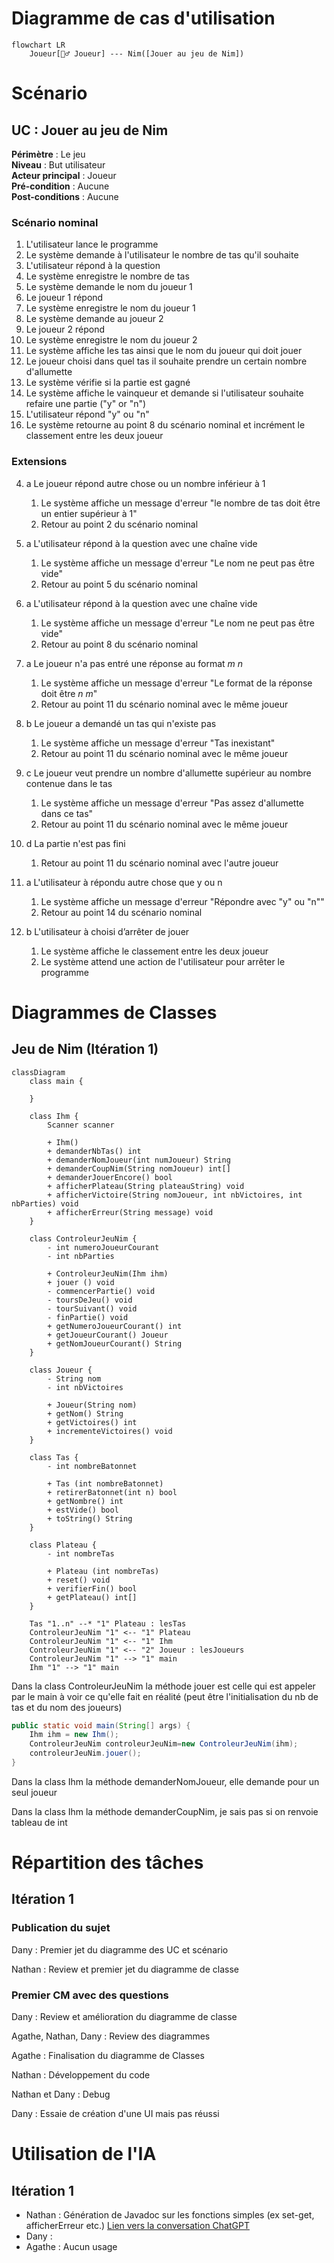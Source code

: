 # Diagramme de cas d'utilisation

```Mermaid
flowchart LR
    Joueur[🧍‍♂️ Joueur] --- Nim([Jouer au jeu de Nim])
```

# Scénario

## **UC : Jouer au jeu de Nim**
**Périmètre** : Le jeu <br>
**Niveau** : But utilisateur <br>
**Acteur principal** : Joueur<br>
**Pré-condition** : Aucune<br>
**Post-conditions** : Aucune

### Scénario nominal

1. L'utilisateur lance le programme
2. Le système demande à l'utilisateur le nombre de tas qu'il souhaite
3. L'utilisateur répond à la question
4. Le système enregistre le nombre de tas
5. Le système demande le nom du joueur 1
6. Le joueur 1 répond
7. Le système enregistre le nom du joueur 1
8. Le système demande au joueur 2
9. Le joueur 2 répond
10. Le système enregistre le nom du joueur 2
11. Le système affiche les tas ainsi que le nom du joueur qui doit jouer
12. Le joueur choisi dans quel tas il souhaite prendre un certain nombre d'allumette 
13. Le système vérifie si la partie est gagné
14. Le système affiche le vainqueur et demande si l'utilisateur souhaite refaire une partie ("y" or "n")
15. L'utilisateur répond "y" ou "n"
16. Le système retourne au point 8 du scénario nominal et incrément le classement entre les deux joueur


### Extensions

4. a Le joueur répond autre chose ou un nombre inférieur à 1
    1. Le système affiche un message d'erreur "le nombre de tas doit être un entier supérieur à 1"
    2. Retour au point 2 du scénario nominal

7. a L'utilisateur répond à la question avec une chaîne vide
    1. Le système affiche un message d'erreur "Le nom ne peut pas être vide"
    2. Retour au point 5 du scénario nominal

10. a L'utilisateur répond à la question avec une chaîne vide
    1. Le système affiche un message d'erreur "Le nom ne peut pas être vide"
    2. Retour au point 8 du scénario nominal

13. a Le joueur n'a pas entré une réponse au format $m\ n$
    1. Le système affiche un message d'erreur "Le format de la réponse doit être $n\ m$"
    2. Retour au point 11 du scénario nominal avec le même joueur

13. b Le joueur a demandé un tas qui n'existe pas
    1. Le système affiche un message d'erreur "Tas inexistant"
    2. Retour au point 11 du scénario nominal avec le même joueur

13. c Le joueur veut prendre un nombre d'allumette supérieur au nombre contenue dans le tas
    1. Le système affiche un message d'erreur "Pas assez d'allumette dans ce tas"
    2. Retour au point 11 du scénario nominal avec le même joueur

13. d La partie n'est pas fini 
    1. Retour au point 11 du scénario nominal avec l'autre joueur

16. a L'utilisateur à répondu autre chose que y ou n
    1. Le système affiche un message d'erreur "Répondre avec "y" ou "n""
    2. Retour au point 14 du scénario nominal

16. b L'utilisateur à choisi d’arrêter de jouer
    1. Le système affiche le classement entre les deux joueur
    2. Le système attend une action de l'utilisateur pour arrêter le programme

# Diagrammes de Classes

## Jeu de Nim (Itération 1)

```mermaid
classDiagram
    class main {

    }

    class Ihm {
        Scanner scanner

        + Ihm()
        + demanderNbTas() int
        + demanderNomJoueur(int numJoueur) String
        + demanderCoupNim(String nomJoueur) int[]
        + demanderJouerEncore() bool
        + afficherPlateau(String plateauString) void
        + afficherVictoire(String nomJoueur, int nbVictoires, int nbParties) void
        + afficherErreur(String message) void
    }

    class ControleurJeuNim {
        - int numeroJoueurCourant
        - int nbParties
        
        + ControleurJeuNim(Ihm ihm)
        + jouer () void
        - commencerPartie() void
        - toursDeJeu() void
        - tourSuivant() void
        - finPartie() void
        + getNumeroJoueurCourant() int
        + getJoueurCourant() Joueur
        + getNomJoueurCourant() String
    }

    class Joueur {
        - String nom
        - int nbVictoires

        + Joueur(String nom)
        + getNom() String
        + getVictoires() int
        + incrementeVictoires() void
    }

    class Tas {
        - int nombreBatonnet

        + Tas (int nombreBatonnet)
        + retirerBatonnet(int n) bool
        + getNombre() int
        + estVide() bool
        + toString() String
    }

    class Plateau {
        - int nombreTas
        
        + Plateau (int nombreTas)
        + reset() void
        + verifierFin() bool
        + getPlateau() int[]
    }

    Tas "1..n" --* "1" Plateau : lesTas
    ControleurJeuNim "1" <-- "1" Plateau
    ControleurJeuNim "1" <-- "1" Ihm
    ControleurJeuNim "1" <-- "2" Joueur : lesJoueurs
    ControleurJeuNim "1" --> "1" main
    Ihm "1" --> "1" main
```



Dans la class ControleurJeuNim la méthode jouer est celle qui est appeler par le main à voir ce qu'elle fait en réalité (peut être l'initialisation du nb de tas et du nom des joueurs)

```java
public static void main(String[] args) {
    Ihm ihm = new Ihm();
    ControleurJeuNim controleurJeuNim=new ControleurJeuNim(ihm);
    controleurJeuNim.jouer();
}
```


Dans la class Ihm la méthode demanderNomJoueur, elle demande pour un seul joueur 

Dans la class Ihm la méthode demanderCoupNim, je sais pas si on renvoie  tableau de int



# Répartition des tâches
## Itération 1

### Publication du sujet

Dany : Premier jet du diagramme des UC et scénario

Nathan : Review et premier jet du diagramme de classe

### Premier CM avec des questions

Dany : Review et amélioration du diagramme de classe

Agathe, Nathan, Dany : Review des diagrammes

Agathe : Finalisation du diagramme de Classes

Nathan : Développement du code

Nathan et Dany : Debug

Dany : Essaie de création d'une UI mais pas réussi


# Utilisation de l'IA
## Itération 1

- Nathan : Génération de Javadoc sur les fonctions simples (ex set-get, afficherErreur etc.) [Lien vers la conversation ChatGPT](https://chat.openai.com/share/2db9f292-a089-4935-a584-acebe06836a9)
- Dany : 
- Agathe : Aucun usage
